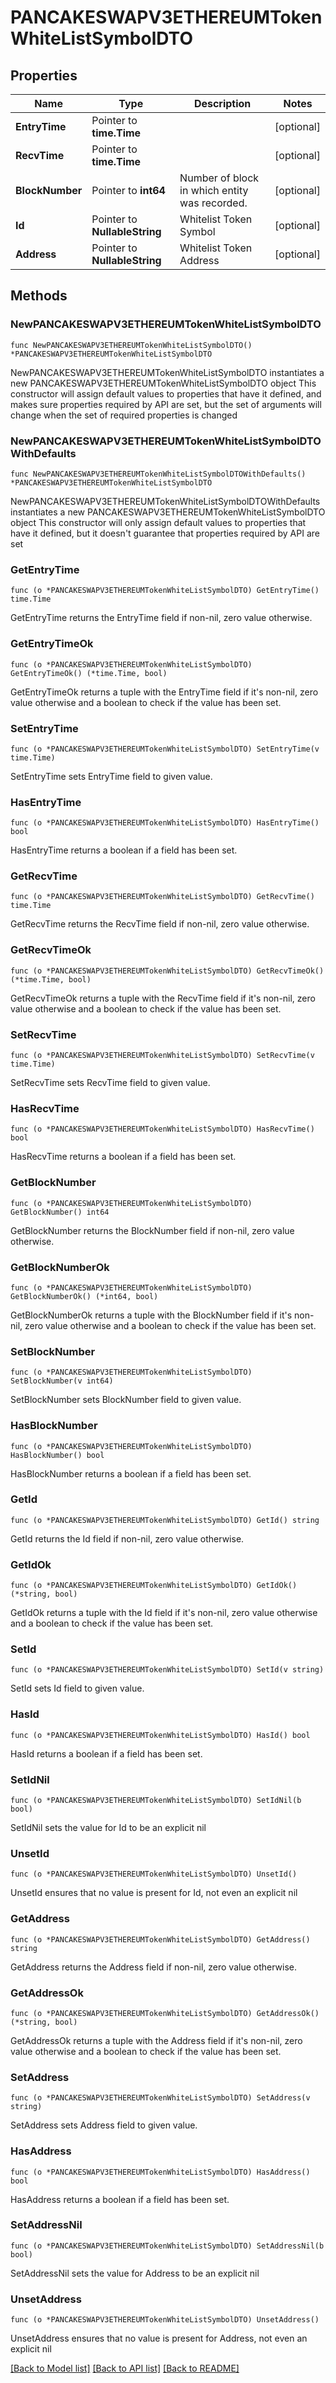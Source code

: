 # PANCAKESWAPV3ETHEREUMTokenWhiteListSymbolDTO

## Properties

Name | Type | Description | Notes
------------ | ------------- | ------------- | -------------
**EntryTime** | Pointer to **time.Time** |  | [optional] 
**RecvTime** | Pointer to **time.Time** |  | [optional] 
**BlockNumber** | Pointer to **int64** | Number of block in which entity was recorded. | [optional] 
**Id** | Pointer to **NullableString** | Whitelist Token Symbol | [optional] 
**Address** | Pointer to **NullableString** | Whitelist Token Address | [optional] 

## Methods

### NewPANCAKESWAPV3ETHEREUMTokenWhiteListSymbolDTO

`func NewPANCAKESWAPV3ETHEREUMTokenWhiteListSymbolDTO() *PANCAKESWAPV3ETHEREUMTokenWhiteListSymbolDTO`

NewPANCAKESWAPV3ETHEREUMTokenWhiteListSymbolDTO instantiates a new PANCAKESWAPV3ETHEREUMTokenWhiteListSymbolDTO object
This constructor will assign default values to properties that have it defined,
and makes sure properties required by API are set, but the set of arguments
will change when the set of required properties is changed

### NewPANCAKESWAPV3ETHEREUMTokenWhiteListSymbolDTOWithDefaults

`func NewPANCAKESWAPV3ETHEREUMTokenWhiteListSymbolDTOWithDefaults() *PANCAKESWAPV3ETHEREUMTokenWhiteListSymbolDTO`

NewPANCAKESWAPV3ETHEREUMTokenWhiteListSymbolDTOWithDefaults instantiates a new PANCAKESWAPV3ETHEREUMTokenWhiteListSymbolDTO object
This constructor will only assign default values to properties that have it defined,
but it doesn't guarantee that properties required by API are set

### GetEntryTime

`func (o *PANCAKESWAPV3ETHEREUMTokenWhiteListSymbolDTO) GetEntryTime() time.Time`

GetEntryTime returns the EntryTime field if non-nil, zero value otherwise.

### GetEntryTimeOk

`func (o *PANCAKESWAPV3ETHEREUMTokenWhiteListSymbolDTO) GetEntryTimeOk() (*time.Time, bool)`

GetEntryTimeOk returns a tuple with the EntryTime field if it's non-nil, zero value otherwise
and a boolean to check if the value has been set.

### SetEntryTime

`func (o *PANCAKESWAPV3ETHEREUMTokenWhiteListSymbolDTO) SetEntryTime(v time.Time)`

SetEntryTime sets EntryTime field to given value.

### HasEntryTime

`func (o *PANCAKESWAPV3ETHEREUMTokenWhiteListSymbolDTO) HasEntryTime() bool`

HasEntryTime returns a boolean if a field has been set.

### GetRecvTime

`func (o *PANCAKESWAPV3ETHEREUMTokenWhiteListSymbolDTO) GetRecvTime() time.Time`

GetRecvTime returns the RecvTime field if non-nil, zero value otherwise.

### GetRecvTimeOk

`func (o *PANCAKESWAPV3ETHEREUMTokenWhiteListSymbolDTO) GetRecvTimeOk() (*time.Time, bool)`

GetRecvTimeOk returns a tuple with the RecvTime field if it's non-nil, zero value otherwise
and a boolean to check if the value has been set.

### SetRecvTime

`func (o *PANCAKESWAPV3ETHEREUMTokenWhiteListSymbolDTO) SetRecvTime(v time.Time)`

SetRecvTime sets RecvTime field to given value.

### HasRecvTime

`func (o *PANCAKESWAPV3ETHEREUMTokenWhiteListSymbolDTO) HasRecvTime() bool`

HasRecvTime returns a boolean if a field has been set.

### GetBlockNumber

`func (o *PANCAKESWAPV3ETHEREUMTokenWhiteListSymbolDTO) GetBlockNumber() int64`

GetBlockNumber returns the BlockNumber field if non-nil, zero value otherwise.

### GetBlockNumberOk

`func (o *PANCAKESWAPV3ETHEREUMTokenWhiteListSymbolDTO) GetBlockNumberOk() (*int64, bool)`

GetBlockNumberOk returns a tuple with the BlockNumber field if it's non-nil, zero value otherwise
and a boolean to check if the value has been set.

### SetBlockNumber

`func (o *PANCAKESWAPV3ETHEREUMTokenWhiteListSymbolDTO) SetBlockNumber(v int64)`

SetBlockNumber sets BlockNumber field to given value.

### HasBlockNumber

`func (o *PANCAKESWAPV3ETHEREUMTokenWhiteListSymbolDTO) HasBlockNumber() bool`

HasBlockNumber returns a boolean if a field has been set.

### GetId

`func (o *PANCAKESWAPV3ETHEREUMTokenWhiteListSymbolDTO) GetId() string`

GetId returns the Id field if non-nil, zero value otherwise.

### GetIdOk

`func (o *PANCAKESWAPV3ETHEREUMTokenWhiteListSymbolDTO) GetIdOk() (*string, bool)`

GetIdOk returns a tuple with the Id field if it's non-nil, zero value otherwise
and a boolean to check if the value has been set.

### SetId

`func (o *PANCAKESWAPV3ETHEREUMTokenWhiteListSymbolDTO) SetId(v string)`

SetId sets Id field to given value.

### HasId

`func (o *PANCAKESWAPV3ETHEREUMTokenWhiteListSymbolDTO) HasId() bool`

HasId returns a boolean if a field has been set.

### SetIdNil

`func (o *PANCAKESWAPV3ETHEREUMTokenWhiteListSymbolDTO) SetIdNil(b bool)`

 SetIdNil sets the value for Id to be an explicit nil

### UnsetId
`func (o *PANCAKESWAPV3ETHEREUMTokenWhiteListSymbolDTO) UnsetId()`

UnsetId ensures that no value is present for Id, not even an explicit nil
### GetAddress

`func (o *PANCAKESWAPV3ETHEREUMTokenWhiteListSymbolDTO) GetAddress() string`

GetAddress returns the Address field if non-nil, zero value otherwise.

### GetAddressOk

`func (o *PANCAKESWAPV3ETHEREUMTokenWhiteListSymbolDTO) GetAddressOk() (*string, bool)`

GetAddressOk returns a tuple with the Address field if it's non-nil, zero value otherwise
and a boolean to check if the value has been set.

### SetAddress

`func (o *PANCAKESWAPV3ETHEREUMTokenWhiteListSymbolDTO) SetAddress(v string)`

SetAddress sets Address field to given value.

### HasAddress

`func (o *PANCAKESWAPV3ETHEREUMTokenWhiteListSymbolDTO) HasAddress() bool`

HasAddress returns a boolean if a field has been set.

### SetAddressNil

`func (o *PANCAKESWAPV3ETHEREUMTokenWhiteListSymbolDTO) SetAddressNil(b bool)`

 SetAddressNil sets the value for Address to be an explicit nil

### UnsetAddress
`func (o *PANCAKESWAPV3ETHEREUMTokenWhiteListSymbolDTO) UnsetAddress()`

UnsetAddress ensures that no value is present for Address, not even an explicit nil

[[Back to Model list]](../README.md#documentation-for-models) [[Back to API list]](../README.md#documentation-for-api-endpoints) [[Back to README]](../README.md)


